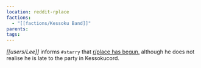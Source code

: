 ```yaml
---
location: reddit-rplace
factions:
  - "[[factions/Kessoku Band]]"
parents: 
tags: 
---
```

*[[users/Lee]]* informs `#starry` that [r/place has begun,](https://discord.com/channels/1093664259273130084/1093664259273130087/1131580815290159154) although he does not realise he is late to the party in Kessokucord.
